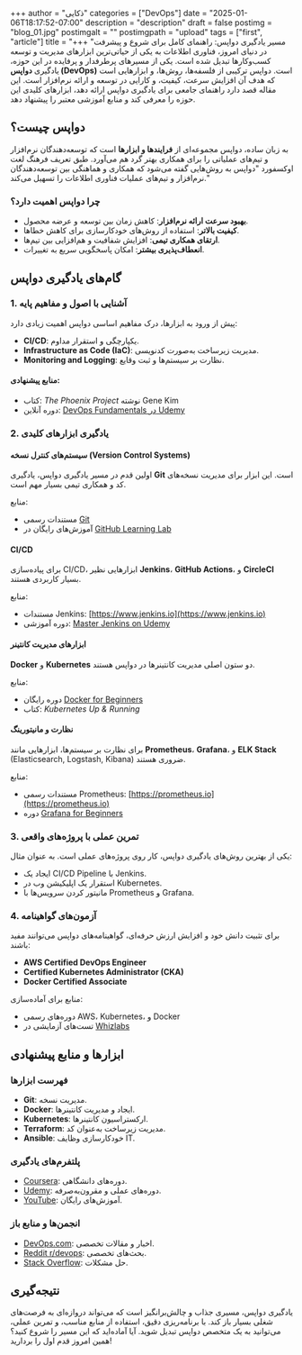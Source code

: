 +++
author = "ذکایی"
categories = ["DevOps"]
date = "2025-01-06T18:17:52-07:00"
description = "description"
draft = false
postimg = "blog_01.jpg"
postimgalt = ""
postimgpath = "upload"
tags = ["first", "article"]
title = "مسیر یادگیری دواپس: راهنمای کامل برای شروع و پیشرفت"
+++
در دنیای امروز، فناوری اطلاعات به یکی از حیاتی‌ترین ابزارهای مدیریت و توسعه کسب‌وکارها تبدیل شده است. یکی از مسیرهای پرطرفدار و پرفایده در این حوزه، یادگیری **دواپس (DevOps)** است. دواپس ترکیبی از فلسفه‌ها، روش‌ها، و ابزارهایی است که هدف آن افزایش سرعت، کیفیت، و کارایی در توسعه و ارائه نرم‌افزار است. این مقاله قصد دارد راهنمای جامعی برای یادگیری دواپس ارائه دهد، ابزارهای کلیدی این حوزه را معرفی کند و منابع آموزشی معتبر را پیشنهاد دهد.

## دواپس چیست؟

به زبان ساده، دواپس مجموعه‌ای از **فرایندها و ابزارها** است که توسعه‌دهندگان نرم‌افزار و تیم‌های عملیاتی را برای همکاری بهتر گرد هم می‌آورد. طبق تعریف فرهنگ لغت اوکسفورد "دواپس به روش‌هایی گفته می‌شود که همکاری و هماهنگی بین توسعه‌دهندگان نرم‌افزار و تیم‌های عملیات فناوری اطلاعات را تسهیل می‌کند."

### چرا دواپس اهمیت دارد؟
- **بهبود سرعت ارائه نرم‌افزار**: کاهش زمان بین توسعه و عرضه محصول.
- **کیفیت بالاتر**: استفاده از روش‌های خودکارسازی برای کاهش خطاها.
- **ارتقای همکاری تیمی**: افزایش شفافیت و هم‌افزایی بین تیم‌ها.
- **انعطاف‌پذیری بیشتر**: امکان پاسخگویی سریع به تغییرات.

## گام‌های یادگیری دواپس

### 1. **آشنایی با اصول و مفاهیم پایه**

پیش از ورود به ابزارها، درک مفاهیم اساسی دواپس اهمیت زیادی دارد:
- **CI/CD**: یکپارچگی و استقرار مداوم.
- **Infrastructure as Code (IaC)**: مدیریت زیرساخت به‌صورت کدنویسی.
- **Monitoring and Logging**: نظارت بر سیستم‌ها و ثبت وقایع.

#### منابع پیشنهادی:
- کتاب: *The Phoenix Project* نوشته Gene Kim
- دوره آنلاین: [DevOps Fundamentals در Udemy](https://www.udemy.com)

### 2. **یادگیری ابزارهای کلیدی**

#### سیستم‌های کنترل نسخه (Version Control Systems)

اولین قدم در مسیر یادگیری دواپس، یادگیری **Git** است. این ابزار برای مدیریت نسخه‌های کد و همکاری تیمی بسیار مهم است.

منابع:
- مستندات رسمی [Git](https://git-scm.com)
- آموزش‌های رایگان در [GitHub Learning Lab](https://lab.github.com)

#### CI/CD
برای پیاده‌سازی CI/CD، ابزارهایی نظیر **Jenkins**، **GitHub Actions**، و **CircleCI** بسیار کاربردی هستند.

منابع:
- مستندات Jenkins: [https://www.jenkins.io](https://www.jenkins.io)
- دوره آموزشی: [Master Jenkins on Udemy](https://www.udemy.com)

#### ابزارهای مدیریت کانتینر
**Docker** و **Kubernetes** دو ستون اصلی مدیریت کانتینرها در دواپس هستند.

منابع:
- دوره رایگان [Docker for Beginners](https://docker-curriculum.com)
- کتاب: *Kubernetes Up & Running*

#### نظارت و مانیتورینگ
برای نظارت بر سیستم‌ها، ابزارهایی مانند **Prometheus**، **Grafana**، و **ELK Stack** (Elasticsearch, Logstash, Kibana) ضروری هستند.

منابع:
- مستندات رسمی Prometheus: [https://prometheus.io](https://prometheus.io)
- دوره [Grafana for Beginners](https://grafana.com/tutorials)

### 3. **تمرین عملی با پروژه‌های واقعی**

یکی از بهترین روش‌های یادگیری دواپس، کار روی پروژه‌های عملی است. به عنوان مثال:
- ایجاد یک CI/CD Pipeline با Jenkins.
- استقرار یک اپلیکیشن وب در Kubernetes.
- مانیتور کردن سرویس‌ها با Prometheus و Grafana.

### 4. **آزمون‌های گواهینامه**

برای تثبیت دانش خود و افزایش ارزش حرفه‌ای، گواهینامه‌های دواپس می‌توانند مفید باشند:
- **AWS Certified DevOps Engineer**
- **Certified Kubernetes Administrator (CKA)**
- **Docker Certified Associate**

منابع برای آماده‌سازی:
- دوره‌های رسمی AWS، Kubernetes، و Docker
- تست‌های آزمایشی در [Whizlabs](https://www.whizlabs.com)

## ابزارها و منابع پیشنهادی

### فهرست ابزارها
- **Git**: مدیریت نسخه.
- **Docker**: ایجاد و مدیریت کانتینرها.
- **Kubernetes**: ارکستراسیون کانتینرها.
- **Terraform**: مدیریت زیرساخت به‌عنوان کد.
- **Ansible**: خودکارسازی وظایف IT.

### پلتفرم‌های یادگیری
- [Coursera](https://www.coursera.org): دوره‌های دانشگاهی.
- [Udemy](https://www.udemy.com): دوره‌های عملی و مقرون‌به‌صرفه.
- [YouTube](https://www.youtube.com): آموزش‌های رایگان.

### انجمن‌ها و منابع باز
- [DevOps.com](https://devops.com): اخبار و مقالات تخصصی.
- [Reddit r/devops](https://www.reddit.com/r/devops): بحث‌های تخصصی.
- [Stack Overflow](https://stackoverflow.com): حل مشکلات.

## نتیجه‌گیری

یادگیری دواپس، مسیری جذاب و چالش‌برانگیز است که می‌تواند دروازه‌ای به فرصت‌های شغلی بسیار باز کند. با برنامه‌ریزی دقیق، استفاده از منابع مناسب، و تمرین عملی، می‌توانید به یک متخصص دواپس تبدیل شوید. آیا آماده‌اید که این مسیر را شروع کنید؟ همین امروز قدم اول را بردارید!
